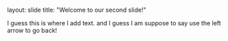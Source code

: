 layout: slide
title: "Welcome to our second slide!"

I guess this is where I add text.
and I guess I am suppose to say use the left arrow to go back!
